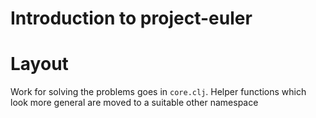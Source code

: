 # Introduction to project-euler

# Layout
Work for solving the problems goes in `core.clj`.
Helper functions which look more general are moved to a suitable other namespace
